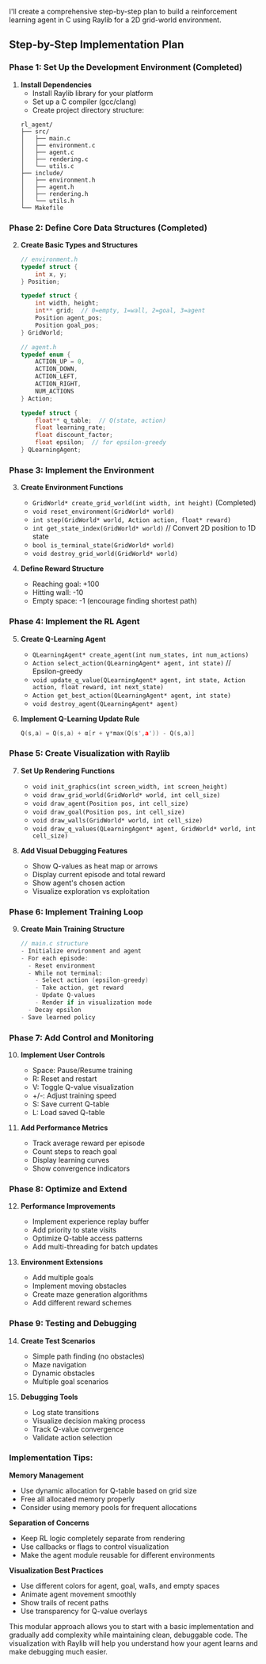 I'll create a comprehensive step-by-step plan to build a reinforcement learning agent in C using Raylib for a 2D grid-world environment.

## Step-by-Step Implementation Plan

### Phase 1: Set Up the Development Environment (Completed)

1. **Install Dependencies**
   - Install Raylib library for your platform
   - Set up a C compiler (gcc/clang)
   - Create project directory structure:
   ```
   rl_agent/
   ├── src/
   │   ├── main.c
   │   ├── environment.c
   │   ├── agent.c
   │   ├── rendering.c
   │   └── utils.c
   ├── include/
   │   ├── environment.h
   │   ├── agent.h
   │   ├── rendering.h
   │   └── utils.h
   └── Makefile
   ```

### Phase 2: Define Core Data Structures (Completed)

2. **Create Basic Types and Structures**
   ```c
   // environment.h
   typedef struct {
       int x, y;
   } Position;
   
   typedef struct {
       int width, height;
       int** grid;  // 0=empty, 1=wall, 2=goal, 3=agent
       Position agent_pos;
       Position goal_pos;
   } GridWorld;
   
   // agent.h
   typedef enum {
       ACTION_UP = 0,
       ACTION_DOWN,
       ACTION_LEFT,
       ACTION_RIGHT,
       NUM_ACTIONS
   } Action;
   
   typedef struct {
       float** q_table;  // Q(state, action)
       float learning_rate;
       float discount_factor;
       float epsilon;  // for epsilon-greedy
   } QLearningAgent;
   ```

### Phase 3: Implement the Environment

3. **Create Environment Functions** 
   - `GridWorld* create_grid_world(int width, int height)` (Completed)
   - `void reset_environment(GridWorld* world)`
   - `int step(GridWorld* world, Action action, float* reward)`
   - `int get_state_index(GridWorld* world)` // Convert 2D position to 1D state
   - `bool is_terminal_state(GridWorld* world)`
   - `void destroy_grid_world(GridWorld* world)`

4. **Define Reward Structure**
   - Reaching goal: +100
   - Hitting wall: -10
   - Empty space: -1 (encourage finding shortest path)

### Phase 4: Implement the RL Agent

5. **Create Q-Learning Agent**
   - `QLearningAgent* create_agent(int num_states, int num_actions)`
   - `Action select_action(QLearningAgent* agent, int state)` // Epsilon-greedy
   - `void update_q_value(QLearningAgent* agent, int state, Action action, float reward, int next_state)`
   - `Action get_best_action(QLearningAgent* agent, int state)`
   - `void destroy_agent(QLearningAgent* agent)`

6. **Implement Q-Learning Update Rule**
   ```c
   Q(s,a) = Q(s,a) + α[r + γ*max(Q(s',a')) - Q(s,a)]
   ```

### Phase 5: Create Visualization with Raylib

7. **Set Up Rendering Functions**
   - `void init_graphics(int screen_width, int screen_height)`
   - `void draw_grid_world(GridWorld* world, int cell_size)`
   - `void draw_agent(Position pos, int cell_size)`
   - `void draw_goal(Position pos, int cell_size)`
   - `void draw_walls(GridWorld* world, int cell_size)`
   - `void draw_q_values(QLearningAgent* agent, GridWorld* world, int cell_size)`

8. **Add Visual Debugging Features**
   - Show Q-values as heat map or arrows
   - Display current episode and total reward
   - Show agent's chosen action
   - Visualize exploration vs exploitation

### Phase 6: Implement Training Loop

9. **Create Main Training Structure**
   ```c
   // main.c structure
   - Initialize environment and agent
   - For each episode:
     - Reset environment
     - While not terminal:
       - Select action (epsilon-greedy)
       - Take action, get reward
       - Update Q-values
       - Render if in visualization mode
     - Decay epsilon
   - Save learned policy
   ```

### Phase 7: Add Control and Monitoring

10. **Implement User Controls**
    - Space: Pause/Resume training
    - R: Reset and restart
    - V: Toggle Q-value visualization
    - +/-: Adjust training speed
    - S: Save current Q-table
    - L: Load saved Q-table

11. **Add Performance Metrics**
    - Track average reward per episode
    - Count steps to reach goal
    - Display learning curves
    - Show convergence indicators

### Phase 8: Optimize and Extend

12. **Performance Improvements**
    - Implement experience replay buffer
    - Add priority to state visits
    - Optimize Q-table access patterns
    - Add multi-threading for batch updates

13. **Environment Extensions**
    - Add multiple goals
    - Implement moving obstacles
    - Create maze generation algorithms
    - Add different reward schemes

### Phase 9: Testing and Debugging

14. **Create Test Scenarios**
    - Simple path finding (no obstacles)
    - Maze navigation
    - Dynamic obstacles
    - Multiple goal scenarios

15. **Debugging Tools**
    - Log state transitions
    - Visualize decision making process
    - Track Q-value convergence
    - Validate action selection

### Implementation Tips:

**Memory Management**
- Use dynamic allocation for Q-table based on grid size
- Free all allocated memory properly
- Consider using memory pools for frequent allocations

**Separation of Concerns**
- Keep RL logic completely separate from rendering
- Use callbacks or flags to control visualization
- Make the agent module reusable for different environments

**Visualization Best Practices**
- Use different colors for agent, goal, walls, and empty spaces
- Animate agent movement smoothly
- Show trails of recent paths
- Use transparency for Q-value overlays

This modular approach allows you to start with a basic implementation and gradually add complexity while maintaining clean, debuggable code. The visualization with Raylib will help you understand how your agent learns and make debugging much easier.